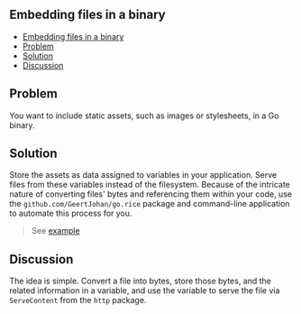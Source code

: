 ## Embedding files in a binary

- [Embedding files in a binary](#embedding-files-in-a-binary)
- [Problem](#problem)
- [Solution](#solution)
- [Discussion](#discussion)

## Problem

You want to include static assets, such as images or stylesheets, in a Go binary.

## Solution

Store the assets as data assigned to variables in your application. Serve files from these variables instead of the filesystem. Because of the intricate nature of converting files' bytes and referencing them within your code, use the `github.com/GeertJohan/go.rice` package and command-line application to automate this process for you.

> See [example](../embedded_files.go)

## Discussion

The idea is simple. Convert a file into bytes, store those bytes, and the related information in a variable, and use the variable to serve the file via `ServeContent` from the `http` package.


